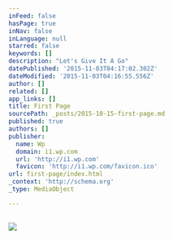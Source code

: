 ```yaml
---
inFeed: false
hasPage: true
inNav: false
inLanguage: null
starred: false
keywords: []
description: "Let's Give It A Go"
datePublished: '2015-11-03T04:17:02.302Z'
dateModified: '2015-11-03T04:16:55.556Z'
author: []
related: []
app_links: []
title: First Page
sourcePath: _posts/2015-10-15-first-page.md
published: true
authors: []
publisher:
  name: Wp
  domain: i1.wp.com
  url: 'http://i1.wp.com'
  favicon: 'http://i1.wp.com/favicon.ico'
url: first-page/index.html
_context: 'http://schema.org'
_type: MediaObject

---
```

<article style=""><h1></h1><p></p><img src="http://i1.wp.com/collectedlight.com/wp-content/uploads/jenner-graded.jpg" /></article>